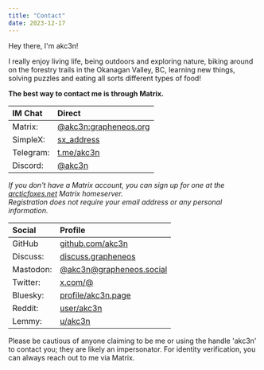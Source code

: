 ```yaml
---
title: "Contact"
date: 2023-12-17
---
```


Hey there, I'm akc3n!   

I really enjoy living life, being outdoors and exploring nature, biking around on the forestry trails in the Okanagan Valley, BC, learning new things, solving puzzles and eating all sorts different types of food!

**The best way to contact me is through Matrix.**   

| IM Chat | Direct |
| :----- | :---------- |
| Matrix: | [@akc3n:grapheneos.org](https://matrix.to/#/@akc3n:grapheneos.org) |
| SimpleX: | [sx_address](https://simplex.chat/contact#/?v=1-4&smp=smp%3A%2F%2Fhejn2gVIqNU6xjtGM3OwQeuk8ZEbDXVJXAlnSBJBWUA%3D%40smp16.simplex.im%2FMonEG2jdK2_AFURDGxgz7XNGt-Uq3Hoh%23%2F%3Fv%3D1-2%26dh%3DMCowBQYDK2VuAyEAVAKELoW9zqqs7Cu03sZuPKtJNWVaet94BVwT5z_Ib1s%253D%26srv%3Dp3ktngodzi6qrf7w64mmde3syuzrv57y55hxabqcq3l5p6oi7yzze6qd.onion) | 
| Telegram: | [t.me/akc3n](https://t.me/akc3n) |
| Discord: | [@akc3n](https://discordapp.com/users/1176554441449681027) |

_If you don't have a Matrix account, you can sign up for one at the [arcticfoxes.net](https://arcticfoxes.net/) Matrix homeserver.  
Registration does not require your email address or any personal information._

| Social | Profile |
| :----- | :---------- |
| GitHub | [github.com/akc3n](https://github.com/akc3n) |
| Discuss: | [discuss.grapheneos](https://discuss.grapheneos.org/u/akc3n) |
| Mastodon: | [@akc3n@grapheneos.social](https://grapheneos.social/@akc3n) |
| Twitter: | [x.com/@](https://twitter.com/JuriAksenov) |
| Bluesky: | [profile/akc3n.page](https://bsky.app/profile/akc3n.page) |
| Reddit: | [user/akc3n](https://reddit.com/u/akc3n) |
| Lemmy: | [u/akc3n](https://lemmy.ml/u/akc3n) |

Please be cautious of anyone claiming to be me or using the handle 'akc3n' to contact you; they are likely an impersonator. For identity verification, you can always reach out to me via Matrix.
